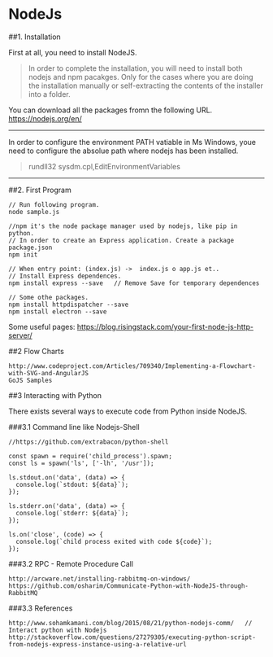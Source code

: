 # NodeJs

##1. Installation

First at all, you need to install NodeJS.
 
> In order to complete the installation, you will need to install both nodejs and npm pacakges. Only for the cases where you are doing the installation manually or self-extracting the contents of the installer into a folder.

You can download all the packages  fromn the following URL. https://nodejs.org/en/

***********************

In order to configure the environment PATH vatiable in Ms Windows, youe need to configure the absolue path where nodejs has been installed.
>	rundll32 sysdm.cpl,EditEnvironmentVariables

*************************

##2. First Program

	// Run following program.
	node sample.js 

	//npm it's the node package manager used by nodejs, like pip in python.
	// In order to create an Express application. Create a package  package.json
	npm init

	// When entry point: (index.js) ->  index.js o app.js et.. 
	// Install Express dependences.
	npm install express --save   // Remove Save for temporary dependences

	// Some othe packages.
	npm install httpdispatcher --save 
	npm install electron --save 


Some useful pages: https://blog.risingstack.com/your-first-node-js-http-server/
	
	
##2 Flow Charts

	http://www.codeproject.com/Articles/709340/Implementing-a-Flowchart-with-SVG-and-AngularJS
	GoJS Samples
	
##3 Interacting with Python

There exists several ways to execute code from Python inside NodeJS. 

###3.1 Command line like Nodejs-Shell
	
	//https://github.com/extrabacon/python-shell

	const spawn = require('child_process').spawn;
	const ls = spawn('ls', ['-lh', '/usr']);

	ls.stdout.on('data', (data) => {
	  console.log(`stdout: ${data}`);
	});

	ls.stderr.on('data', (data) => {
	  console.log(`stderr: ${data}`);
	});

	ls.on('close', (code) => {
	  console.log(`child process exited with code ${code}`);
	});

	
###3.2 RPC - Remote Procedure Call
	
	http://arcware.net/installing-rabbitmq-on-windows/
	https://github.com/osharim/Communicate-Python-with-NodeJS-through-RabbitMQ

###3.3 References

	http://www.sohamkamani.com/blog/2015/08/21/python-nodejs-comm/   // Interact python with Nodejs
	http://stackoverflow.com/questions/27279305/executing-python-script-from-nodejs-express-instance-using-a-relative-url


